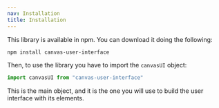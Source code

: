 ```yaml
---
nav: Installation
title: Installation
---
```


This library is available in npm. You can download it doing the following:

```bash
npm install canvas-user-interface
```

Then, to use the library you have to import the `canvasUI` object:

```javascript
import canvasUI from "canvas-user-interface"
```

This is the main object, and it is the one you will use to build the user interface with its elements.
